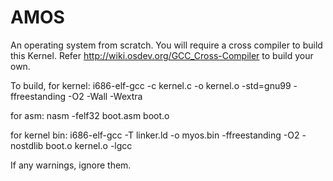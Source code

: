 # AMOS
An operating system from scratch.
You will require a cross compiler to build this Kernel. Refer http://wiki.osdev.org/GCC_Cross-Compiler to build your own.

To build,
for kernel: i686-elf-gcc -c kernel.c -o kernel.o -std=gnu99 -ffreestanding -O2 -Wall -Wextra

for asm: nasm -felf32 boot.asm boot.o

for kernel bin: i686-elf-gcc -T linker.ld -o myos.bin -ffreestanding -O2 -nostdlib boot.o kernel.o -lgcc

If any warnings, ignore them.
